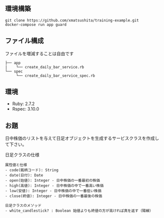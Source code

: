 ## 環境構築
```
git clone https://github.com/xmatsushita/training-example.git
docker-compose run app guard
```

## ファイル構成
ファイルを増減することは自由です

```
├── app
|    └── create_daily_bar_service.rb
└── spec
     └── create_daily_bar_service_spec.rb
```

## 環境
- Ruby: 2.7.2
- Rspec: 3.10.0

## お題
日中株価のリストを与えて日足オブジェクトを生成するサービスクラスを作成して下さい。

日足クラスの仕様
```
属性値と仕様
- code(銘柄コード): String
- date(日付): Date
- open(始値): Integer - 日中株価の一番最初の株価
- high(高値): Integer - 日中株価の中で一番高い株価
- low(安値): Integer - 日中株価の中で一番低い株価
- close(終値): Integer - 日中株価の一番最後の株価

日足クラスのメソッド
- white_candlestick? : Boolean 始値よりも終値の方が高ければ真を返す（陽線）
```
